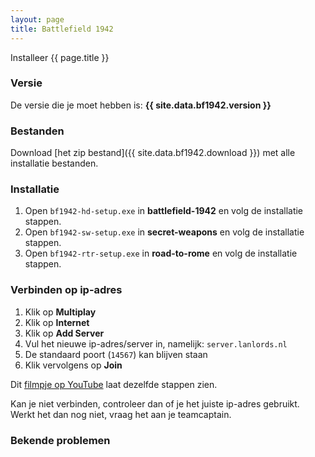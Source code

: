 ```yaml
---
layout: page
title: Battlefield 1942
---
```


Installeer {{ page.title }}

### Versie

De versie die je moet hebben is: **{{ site.data.bf1942.version }}**

### Bestanden

Download [het zip bestand]({{ site.data.bf1942.download }}) met alle
installatie bestanden.

### Installatie

1. Open `bf1942-hd-setup.exe`  in **battlefield-1942** en volg de installatie stappen.
2. Open `bf1942-sw-setup.exe`  in **secret-weapons** en volg de installatie stappen.
3. Open `bf1942-rtr-setup.exe` in **road-to-rome** en volg de installatie stappen.

### Verbinden op ip-adres

1. Klik op **Multiplay**
2. Klik op **Internet**
3. Klik op **Add Server**
4. Vul het nieuwe ip-adres/server in, namelijk: `server.lanlords.nl`
5. De standaard poort (`14567`) kan blijven staan
6. Klik vervolgens op **Join**

Dit [filmpje op YouTube](https://www.youtube.com/watch?v=wxmPp82eDhM) laat
dezelfde stappen zien.

Kan je niet verbinden, controleer dan of je het juiste ip-adres gebruikt. Werkt
het dan nog niet, vraag het aan je teamcaptain.

### Bekende problemen
